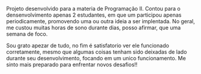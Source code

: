 Projeto desenvolvido para a materia de Programação II.
Contou para o densenvolvimento apenas 2 estudantes, em que um participou apenas periodicamente, promovendo uma ou outra ideia a ser implentada.
No geral, me custou muitas horas de sono durante dias, posso afirmar, que uma semana de foco.

Sou grato apezar de tudo, no fim é satisfatorio ver ele funcionado corretamente, mesmo que algumas coisas tenham sido deixadas de lado durante seu desenvolvimento, focando em um unico funcionamento. Me sinto mais preparado para enfrentar novos desafios!!
